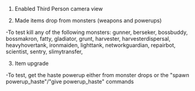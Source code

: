 1) Enabled Third Person camera view

2) Made items drop from monsters (weapons and powerups)

-To test kill any of the following monsters:
gunner,
berseker,
bossbuddy,
bossmakron,
fatty,
gladiator,
grunt,
harvester,
harvesterdispersal,
heavyhovertank,
ironmaiden,
lighttank,
networkguardian,
repairbot,
scientist,
sentry,
slimytransfer,

3) Item upgrade

-To test, get the haste powerup either from monster drops or the "spawn powerup_haste"/"give powerup_haste" commands
